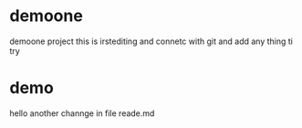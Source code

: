 # demoone
demoone project
this is irstediting
and connetc with git
and add any thing ti try
# demo
hello another channge in file reade.md
